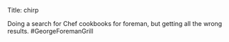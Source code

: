 Title: chirp

Doing a search for Chef cookbooks for foreman, but getting all the wrong results. #GeorgeForemanGrill
